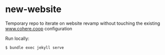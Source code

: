# new-website
Temporary repo to iterate on website revamp without touching the existing www.cohere.coop configuration

Run locally:
```bash
$ bundle exec jekyll serve
```

